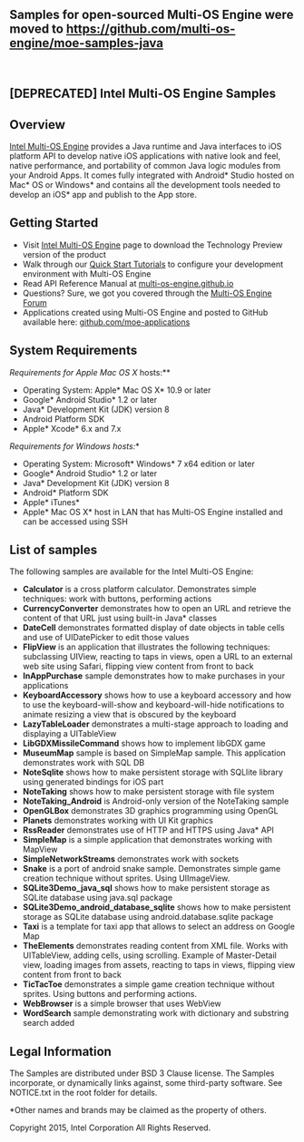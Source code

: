 **Samples for open-sourced Multi-OS Engine were moved to https://github.com/multi-os-engine/moe-samples-java**
--------

&nbsp;
&nbsp;

[DEPRECATED] Intel Multi-OS Engine Samples
--------

Overview
--------
[Intel Multi-OS Engine](https://software.intel.com/en-us/multi-os-engine) provides a Java runtime and Java interfaces to iOS platform API to develop native iOS applications with native look and feel, native performance, and portability of common Java logic modules from your Android Apps. It comes fully integrated with Android* Studio hosted on Mac* OS or Windows* and contains all the development tools needed to develop an iOS* app and publish to the App store.

Getting Started
---------------

- Visit [Intel Multi-OS Engine](https://software.intel.com/en-us/multi-os-engine) page to download the Technology Preview version of the product
- Walk through our [Quick Start Tutorials](https://software.intel.com/en-us/blogs/2015/08/27/tutorials-and-quick-start-guides-for-multi-os-engine) to configure your development environment with Multi-OS Engine
- Read API Reference Manual at [multi-os-engine.github.io](http://multi-os-engine.github.io/doc)
- Questions? Sure, we got you covered through the [Multi-OS Engine Forum](https://discuss.multi-os-engine.org/)
- Applications created using Multi-OS Engine and posted to GitHub available here: [github.com/moe-applications](https://github.com/moe-applications)


System Requirements
-------------------

**Requirements for Apple* Mac OS X* hosts:**

- Operating System: Apple* Mac OS X* 10.9 or later
- Google* Android Studio* 1.2 or later
- Java* Development Kit (JDK) version 8
- Android Platform SDK
- Apple* Xcode* 6.x and 7.x

**Requirements for Windows* hosts:**

- Operating System: Microsoft* Windows* 7 x64 edition or later
- Google* Android Studio* 1.2 or later
- Java* Development Kit (JDK) version 8
- Android* Platform SDK
- Apple* iTunes*
- Apple* Mac OS X* host in LAN that has Multi-OS Engine installed and can be accessed using SSH

List of samples
-------------------------

The following samples are available for the Intel Multi-OS Engine:

- **Calculator** is a cross platform calculator. Demonstrates simple techniques: work with buttons, performing actions
- **CurrencyConverter** demonstrates how to open an URL and retrieve the content of that URL just using built-in Java* classes
- **DateCell** demonstrates formatted display of date objects in table cells and use of UIDatePicker to edit those values
- **FlipView** is an application that illustrates the following techniques: subclassing UIView, reacting to taps in views, open a URL to an external web site using Safari, flipping view content from front to back
- **InAppPurchase** sample demonstrates how to make purchases in your applications
- **KeyboardAccessory** shows how to use a keyboard accessory and how to use the keyboard-will-show and keyboard-will-hide notifications to animate resizing a view that is obscured by the keyboard
- **LazyTableLoader** demonstrates a multi-stage approach to loading and displaying a UITableView
- **LibGDXMissileCommand** shows how to implement libGDX game
- **MuseumMap** sample is based on SimpleMap sample. This application demonstrates work with SQL DB
- **NoteSqlite** shows how to make persistent storage with SQLlite library using generated bindings for iOS part
- **NoteTaking** shows how to make persistent storage with file system
- **NoteTaking_Android** is Android-only version of the NoteTaking sample
- **OpenGLBox** demonstrates 3D graphics programming using OpenGL
- **Planets** demonstrates working with UI Kit graphics
- **RssReader** demonstrates use of HTTP and HTTPS using Java* API
- **SimpleMap** is a simple application that demonstrates working with MapView
- **SimpleNetworkStreams** demonstrates work with sockets
- **Snake** is a port of android snake sample. Demonstrates simple game creation technique without sprites. Using UIImageView.
- **SQLite3Demo_java_sql** shows how to make persistent storage as SQLite database using java.sql package 
- **SQLite3Demo_android_database_sqlite** shows how to make persistent storage as SQLite database using android.database.sqlite package 
- **Taxi** is a template for taxi app that allows to select an address on Google Map
- **TheElements** demonstrates reading content from XML file. Works with UITableView, adding cells, using scrolling. Example of Master-Detail view, loading images from assets, reacting to taps in views, flipping view content from front to back
- **TicTacToe** demonstrates a simple game creation technique without sprites. Using buttons and performing actions.
- **WebBrowser** is a simple browser that uses WebView
- **WordSearch** sample demonstrating work with dictionary and substring search added

Legal Information
-----------------

The Samples are distributed under BSD 3 Clause license. The Samples incorporate, or dynamically links against, some third-party software. See NOTICE.txt in the root folder for details.


*Other names and brands may be claimed as the property of others. 

Copyright 2015, Intel Corporation All Rights Reserved.
